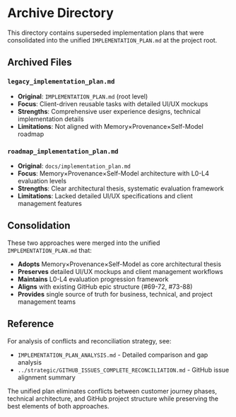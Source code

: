 # Archive Directory

This directory contains superseded implementation plans that were consolidated into the unified `IMPLEMENTATION_PLAN.md` at the project root.

## Archived Files

### `legacy_implementation_plan.md`
- **Original**: `IMPLEMENTATION_PLAN.md` (root level)
- **Focus**: Client-driven reusable tasks with detailed UI/UX mockups
- **Strengths**: Comprehensive user experience designs, technical implementation details
- **Limitations**: Not aligned with Memory×Provenance×Self-Model roadmap

### `roadmap_implementation_plan.md`  
- **Original**: `docs/implementation_plan.md`
- **Focus**: Memory×Provenance×Self-Model architecture with L0-L4 evaluation levels
- **Strengths**: Clear architectural thesis, systematic evaluation framework
- **Limitations**: Lacked detailed UI/UX specifications and client management features

## Consolidation

These two approaches were merged into the unified `IMPLEMENTATION_PLAN.md` that:

- **Adopts** Memory×Provenance×Self-Model as core architectural thesis
- **Preserves** detailed UI/UX mockups and client management workflows
- **Maintains** L0-L4 evaluation progression framework  
- **Aligns** with existing GitHub epic structure (#69-72, #73-88)
- **Provides** single source of truth for business, technical, and project management teams

## Reference

For analysis of conflicts and reconciliation strategy, see:
- `IMPLEMENTATION_PLAN_ANALYSIS.md` - Detailed comparison and gap analysis
- `../strategic/GITHUB_ISSUES_COMPLETE_RECONCILIATION.md` - GitHub issue alignment summary

The unified plan eliminates conflicts between customer journey phases, technical architecture, and GitHub project structure while preserving the best elements of both approaches.